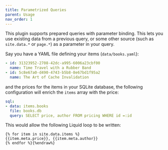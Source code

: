 ```yaml
---
title: Parametrized Queries
parent: Usage
nav_order: 1
---
```

This plugin supports prepared queries with parameter binding. This lets you
use existing data from a previous query, or some other source (such as
`site.data.*` or `page.*`) as a parameter in your query.

Say you have a YAML file defining your items (`data/books.yaml`):

```yaml
- id: 31323952-2708-42dc-a995-6006a23cbf00
  name: Time Travel with a Rubber Band
- id: 5c8e67a0-d490-4743-b5b8-8e67bd1f95a2
  name: The Art of Cache Invalidation
```
and the prices for the items in your SQLite database, the following configuration will enrich the `items` array with the price:

```yaml
sql:
- data: items.books
  file: books.db
  query: SELECT price, author FROM pricing WHERE id =:id
```
This would allow the following Liquid loop to be written:

```liquid{%raw%}
{% for item in site.data.items %}
{{item.meta.price}}, {{item.meta.author}}
{% endfor %}{%endraw%}
```